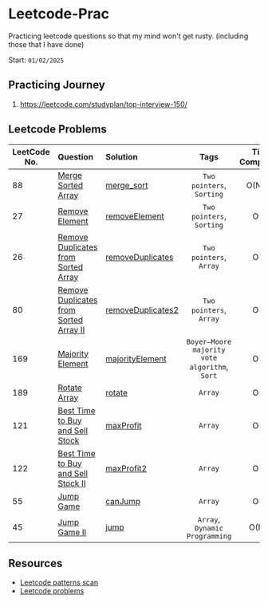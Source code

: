 # Leetcode-Prac
Practicing leetcode questions so that my mind won't get rusty. (including those that I have done)

Start: `01/02/2025`

## Practicing Journey
1. https://leetcode.com/studyplan/top-interview-150/

## Leetcode Problems
LeetCode No. | Question | Solution | Tags | Time Complexity | Space Complexity
--- | :--- | :--- | :---:  | :---: | :---:
88 | [Merge Sorted Array](https://leetcode.com/problems/merge-sorted-array/description/?envType=study-plan-v2&envId=top-interview-150) | [merge_sort](./solutions/leetCodeTopInterview.py) | `Two pointers`, `Sorting` | O(N+M) | O(1)
27 | [Remove Element](https://leetcode.com/problems/remove-element/description/?envType=study-plan-v2&envId=top-interview-150) | [removeElement](./solutions/leetCodeTopInterview.py) | `Two pointers`, `Sorting` | O(N) | O(1)
26 | [Remove Duplicates from Sorted Array](https://leetcode.com/problems/remove-duplicates-from-sorted-array/description/?envType=study-plan-v2&envId=top-interview-150) | [removeDuplicates](./solutions/leetCodeTopInterview.py) | `Two pointers`, `Array` | O(N) | O(1)
80 | [Remove Duplicates from Sorted Array II](https://leetcode.com/problems/remove-duplicates-from-sorted-array-ii/description/?envType=study-plan-v2&envId=top-interview-150) | [removeDuplicates2](./solutions/leetCodeTopInterview.py) | `Two pointers`, `Array` | O(N) | O(1)
169 | [Majority Element](https://leetcode.com/problems/majority-element/description/?envType=study-plan-v2&envId=top-interview-150) | [majorityElement](./solutions/leetCodeTopInterview.py) | `Boyer–Moore majority vote algorithm`, `Sort` | O(N) | O(1)
189 | [Rotate Array](https://leetcode.com/problems/rotate-array/?envType=study-plan-v2&envId=top-interview-150) | [rotate](./solutions/leetCodeTopInterview.py) | `Array` | O(N) | O(1)
121 | [Best Time to Buy and Sell Stock](https://leetcode.com/problems/best-time-to-buy-and-sell-stock/description/?envType=study-plan-v2&envId=top-interview-150) | [maxProfit](./solutions/leetCodeTopInterview.py) | `Array` | O(N) | O(1)
122 | [Best Time to Buy and Sell Stock II](https://leetcode.com/problems/best-time-to-buy-and-sell-stock-ii/description/?envType=study-plan-v2&envId=top-interview-150) | [maxProfit2](./solutions/leetCodeTopInterview.py) | `Array` | O(N) | O(1)
55 | [Jump Game](https://leetcode.com/problems/jump-game/description/?envType=study-plan-v2&envId=top-interview-150) | [canJump](./solutions/leetCodeTopInterview.py) | `Array` | O(N) | O(1)
45 | [Jump Game II](https://leetcode.com/problems/jump-game-ii/?envType=study-plan-v2&envId=top-interview-150) | [jump](./solutions/leetCodeTopInterview.py) | `Array`, `Dynamic Programming` | O(MN) | O(N)

## Resources
- [Leetcode patterns scan](https://seanprashad.com/leetcode-patterns/)
- [Leetcode problems](https://github.com/fishercoder1534/Leetcode/tree/master)